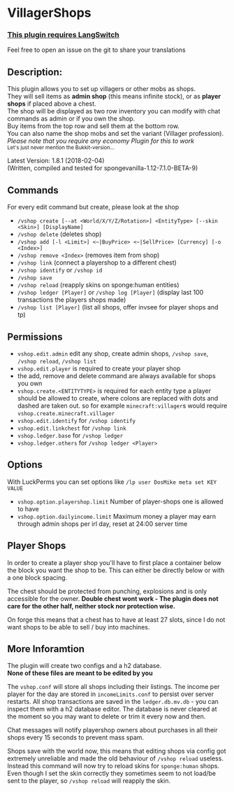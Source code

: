 VillagerShops
=====

### [This plugin requires LangSwitch](https://github.com/DosMike/LangSwitch)

Feel free to open an issue on the git to share your translations

Description:
-----

This plugin allows you to set up villagers or other mobs as shops.<br>
They will sell items as **admin shop** (this means infinite stock), or as **player shops** if placed above a chest.<br>
The shop will be displayed as two row inventory you can modify with chat commands as admin or if you own the shop.<br>
Buy items from the top row and sell them at the bottom row.<br>
You can also name the shop mobs and set the variant (Villager profession).<br>
*Please note that you require any economy Plugin for this to work*<br>
<sub>Let's just never mention the Bukkit-version...</sub>

Latest Version: 1.8.1 (2018-02-04)<br>
(Written, compiled and tested for spongevanilla-1.12-7.1.0-BETA-9)

Commands
-----

For every edit command but create, please look at the shop

- `/vshop create [--at <World/X/Y/Z/Rotation>] <EntityType> [--skin <Skin>] [DisplayName]`
- `/vshop delete` (deletes shop)
- `/vshop add [-l <Limit>] <~|BuyPrice> <~|SellPrice> [Currency] [-o <Index>]`
- `/vshop remove <Index>` (removes item from shop)
- `/vshop link` (connect a playershop to a different chest)
- `/vshop identify` or `/vshop id`
- `/vshop save`
- `/vshop reload` (reapply skins on sponge:human entities)
- `/vshop ledger [Player]` or `/vshop log [Player]` (display last 100 transactions the players shops made)
- `/vshop list [Player]` (list all shops, offer invsee for player shops and tp)

Permissions
-----
- `vshop.edit.admin` edit any shop, create admin shops, `/vshop save`, `/vshop reload`, `/vshop list`
- `vshop.edit.player` is required to create your player shop
- the add, remove and delete command are always available for shops you own
- `vshop.create.<ENTITYTYPE>` is required for each entity type a player should be allowed to create, where colons are replaced with dots and dashed are taken out. so for example `minecraft:villager`s would require `vshop.create.minecraft.villager`
- `vshop.edit.identify` for `/vshop identify`
- `vshop.edit.linkchest` for `/vshop link`
- `vshop.ledger.base` for `/vshop ledger`
- `vshop.ledger.others` for `/vshop ledger <Player>`

Options
-----
With LuckPerms you can set options like `/lp user DosMike meta set KEY VALUE`

- `vshop.option.playershop.limit` Number of player-shops one is allowed to have
- `vshop.option.dailyincome.limit` Maximum money a player may earn through admin shops per irl day, reset at 24:00 server time

Player Shops
-----
In order to create a player shop you'll have to first place a container below the block you want the shop to be. This can either be directly below or with a one block spacing.

The chest should be protected from punching, explosions and is only accessible for the owner. **Double chest wont work - The plugin does not care for the other half, neither stock nor protection wise.**

On forge this means that a chest has to have at least 27 slots, since I do not want shops to be able to sell / buy into machines.

More Inforamtion
-----
The plugin will create two configs and a h2 database.   
**None of these files are meant to be edited by you**

The `vshop.conf` will store all shops including their listings. The income per player for the day are stored in `incomeLimits.conf` to persist over server restarts. All shop transactions are saved in the `ledger.db.mv.db` - you can inspect them with a h2 database editor. The database is never cleared at the moment so you may want to delete or trim it every now and then.

Chat messages will notify playershop owners about purchases in all their shops every 15 seconds to prevent mass spam.

Shops save with the world now, this means that editing shops via config got extremely unreliable and made the old behaviour of `/vshop reload` useless. Instead this command will now try to reload skins for `sponge:human` shops.   
Even though I set the skin correctly they sometimes seem to not load/be sent to the player, so `/vshop reload` will reapply the skin.